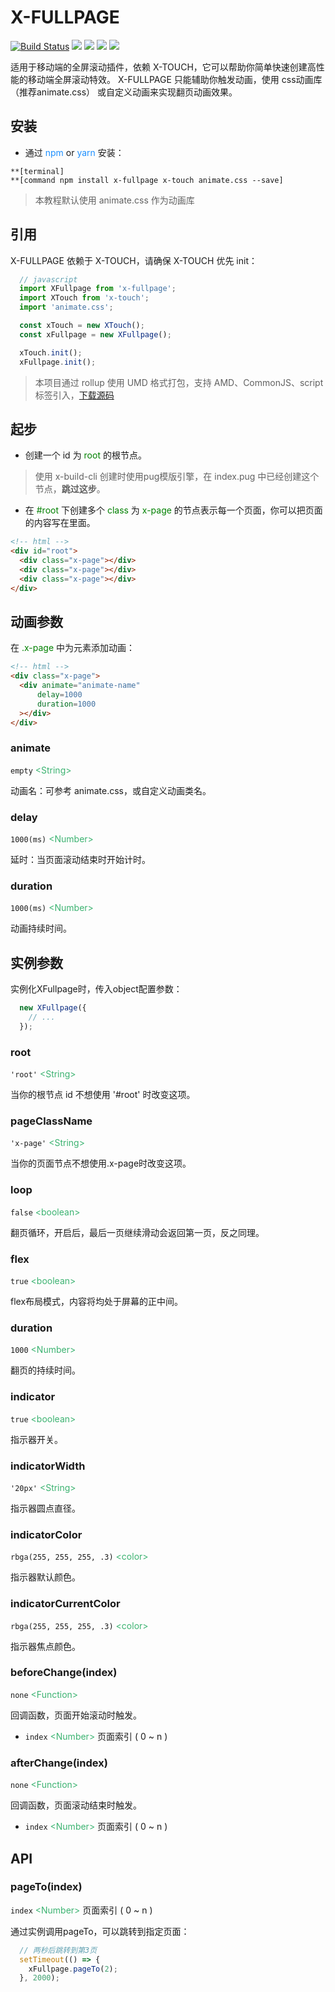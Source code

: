 # X-FULLPAGE
[![Build Status](https://travis-ci.org/codexu/x-fullpage.svg?branch=master)](https://travis-ci.org/codexu/x-fullpage)
[![](https://img.shields.io/npm/v/x-fullpage.svg)](https://www.npmjs.com/package/x-fullpage)
[![](https://img.shields.io/github/size/codexu/x-fullpage/dist/x-fullpage.min.js.svg)](https://github.com/codexu/x-fullpage/tree/master/dist)
[![](https://img.shields.io/npm/dm/x-fullpage.svg)](https://www.npmjs.com/package/x-fullpage)
[![](https://img.shields.io/github/license/codexu/x-fullpage.svg)](https://github.com/codexu/x-fullpage/blob/master/LICENSE)

适用于移动端的全屏滚动插件，依赖 X-TOUCH，它可以帮助你简单快速创建高性能的移动端全屏滚动特效。
X-FULLPAGE 只能辅助你触发动画，使用 css动画库（推荐animate.css） 或自定义动画来实现翻页动画效果。

## 安装

- 通过 <font color=DodgerBlue>npm</font> or <font color=DodgerBlue>yarn</font> 安装：

```
**[terminal]
**[command npm install x-fullpage x-touch animate.css --save]
```

> 本教程默认使用 animate.css 作为动画库

## 引用

X-FULLPAGE 依赖于 X-TOUCH，请确保 X-TOUCH 优先 init：

```javascript
  // javascript
  import XFullpage from 'x-fullpage';
  import XTouch from 'x-touch';
  import 'animate.css';

  const xTouch = new XTouch();
  const xFullpage = new XFullpage();

  xTouch.init();
  xFullpage.init();
```

> 本项目通过 rollup 使用 UMD 格式打包，支持 AMD、CommonJS、script 标签引入，[下载源码](https://github.com/codexu/x-fullpage/tree/master/dist)

## 起步

- 创建一个 id 为 <font color=green>root</font> 的根节点。
> 使用 x-build-cli 创建时使用pug模版引擎，在 index.pug 中已经创建这个节点，**跳过这步**。

- 在 <font color=green>#root</font> 下创建多个 <font color=green>class</font> 为 <font color=green>x-page</font> 的节点表示每一个页面，你可以把页面的内容写在里面。

```html
<!-- html -->
<div id="root">
  <div class="x-page"></div>
  <div class="x-page"></div>
  <div class="x-page"></div>
</div>
```

## 动画参数

在 <font color=green>.x-page</font> 中为元素添加动画：

```html
<!-- html -->
<div class="x-page">
  <div animate="animate-name" 
      delay=1000
      duration=1000
  ></div>
</div>
```

### animate

`empty` <font color=MediumSeaGreen>&lt;String&gt;</font>

动画名：可参考 animate.css，或自定义动画类名。

### delay

`1000(ms)` <font color=MediumSeaGreen>&lt;Number&gt;</font>

延时：当页面滚动结束时开始计时。

### duration

`1000(ms)` <font color=MediumSeaGreen>&lt;Number&gt;</font>

动画持续时间。

## 实例参数

实例化XFullpage时，传入object配置参数：

``` javascript
  new XFullpage({
    // ...
  });
```

### root

`'root'` <font color=MediumSeaGreen>&lt;String&gt;</font>

当你的根节点 id 不想使用 '#root' 时改变这项。

### pageClassName

`'x-page'` <font color=MediumSeaGreen>&lt;String&gt;</font>

当你的页面节点不想使用.x-page时改变这项。

### loop

`false` <font color=MediumSeaGreen>&lt;boolean&gt;</font>

翻页循环，开启后，最后一页继续滑动会返回第一页，反之同理。

### flex

`true` <font color=MediumSeaGreen>&lt;boolean&gt;</font>

flex布局模式，内容将均处于屏幕的正中间。

### duration

`1000` <font color=MediumSeaGreen>&lt;Number&gt;</font>

翻页的持续时间。

### indicator

`true` <font color=MediumSeaGreen>&lt;boolean&gt;</font>

指示器开关。

### indicatorWidth

`'20px'` <font color=MediumSeaGreen>&lt;String&gt;</font>

指示器圆点直径。

### indicatorColor

`rbga(255, 255, 255, .3)` <font color=MediumSeaGreen>&lt;color&gt;</font>

指示器默认颜色。

### indicatorCurrentColor

`rbga(255, 255, 255, .3)` <font color=MediumSeaGreen>&lt;color&gt;</font>

指示器焦点颜色。

### beforeChange(index)

`none` <font color=MediumSeaGreen>&lt;Function&gt;</font> 

回调函数，页面开始滚动时触发。

- `index` <font color=MediumSeaGreen>&lt;Number&gt;</font> 页面索引 ( 0 ~ n )

### afterChange(index)

`none` <font color=MediumSeaGreen>&lt;Function&gt;</font> 

回调函数，页面滚动结束时触发。

- `index` <font color=MediumSeaGreen>&lt;Number&gt;</font> 页面索引 ( 0 ~ n )


## API

### pageTo(index)

`index` <font color=MediumSeaGreen>&lt;Number&gt;</font> 页面索引 ( 0 ~ n )

通过实例调用pageTo，可以跳转到指定页面：

```javascript
  // 两秒后跳转到第3页
  setTimeout(() => {
    xFullpage.pageTo(2);
  }, 2000);
```